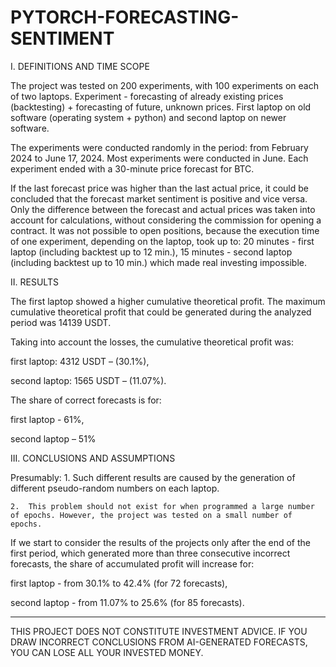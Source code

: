 # PYTORCH-FORECASTING-SENTIMENT

I. DEFINITIONS AND TIME SCOPE

The project was tested on 200 experiments, with 100 experiments on each of two laptops.
Experiment - forecasting of already existing prices (backtesting) + forecasting of future, unknown prices.
First laptop on old software (operating system + python) and second laptop on newer software.

The experiments were conducted randomly in the period:
from February 2024 to June 17, 2024. Most experiments were conducted in June.
Each experiment ended with a 30-minute price forecast for BTC.

If the last forecast price was higher than the last actual price, it could be concluded that the forecast market sentiment is positive and vice versa.
Only the difference between the forecast and actual prices was taken into account for calculations, without considering the commission for opening a contract.
It was not possible to open positions, because the execution time of one experiment, depending on the laptop, took up to:
20 minutes - first laptop (including backtest up to 12 min.), 15 minutes - second laptop (including backtest up to 10 min.) which made real investing impossible.

II. RESULTS

The first laptop showed a higher cumulative theoretical profit.
The maximum cumulative theoretical profit that could be generated during the analyzed period was 14139 USDT.

Taking into account the losses, the cumulative theoretical profit was:

first laptop: 4312 USDT – (30.1%),

second laptop: 1565 USDT – (11.07%).

The share of correct forecasts is for:

first laptop - 61%, 

second laptop – 51%


III. CONCLUSIONS AND ASSUMPTIONS

Presumably:
    1.  Such different results are caused by the generation of different pseudo-random numbers on each laptop.
    
    2.  This problem should not exist for when programmed a large number of epochs. However, the project was tested on a small number of epochs.
       

If we start to consider the results of the projects only after the end of the first period, which generated more than three consecutive incorrect forecasts, the share of accumulated profit will increase for:

first laptop - from 30.1% to 42.4%  (for 72 forecasts),

second laptop - from 11.07% to 25.6%  (for 85 forecasts).

________________________________
THIS PROJECT DOES NOT CONSTITUTE INVESTMENT ADVICE.
IF YOU DRAW INCORRECT CONCLUSIONS FROM AI-GENERATED FORECASTS, YOU CAN LOSE ALL YOUR INVESTED MONEY.
